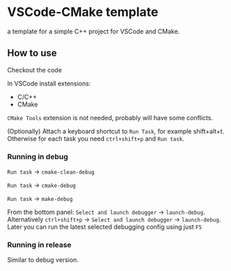 # VSCode-CMake template

a template for a simple C++ project for VSCode and CMake.

## How to use 

Checkout the code

In VSCode install extensions:
  * C/C++
  * CMake 

`CMake Tools` extension is not needed, probably will have some conflicts.

(Optionally) Attach a keyboard shortcut to `Run Task`, for example shift+alt+t. Otherwise for each task you need `ctrl+shift+p` and `Run task`.

### Running in debug

`Run task` -> `cmake-clean-debug` 

`Run task` -> `cmake-debug` 

`Run task` -> `make-debug`


From the bottom panel: `Select and launch debugger` -> `launch-debug`.  
Alternatively `ctrl+shift+p` ->  `Select and launch debugger` -> `launch-debug`.
Later you can run the latest selected debugging config using just `F5`


### Running in release 

Similar to debug version.

